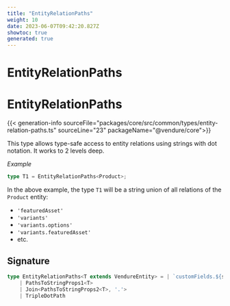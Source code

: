 ```yaml
---
title: "EntityRelationPaths"
weight: 10
date: 2023-06-07T09:42:20.827Z
showtoc: true
generated: true
---
```

<!-- This file was generated from the Vendure source. Do not modify. Instead, re-run the "docs:build" script -->

# EntityRelationPaths
<div class="symbol">


# EntityRelationPaths

{{< generation-info sourceFile="packages/core/src/common/types/entity-relation-paths.ts" sourceLine="23" packageName="@vendure/core">}}

This type allows type-safe access to entity relations using strings with dot notation.
It works to 2 levels deep.

*Example*

```TypeScript
type T1 = EntityRelationPaths<Product>;
```
In the above example, the type `T1` will be a string union of all relations of the
`Product` entity:

 * `'featuredAsset'`
 * `'variants'`
 * `'variants.options'`
 * `'variants.featuredAsset'`
 * etc.

## Signature

```TypeScript
type EntityRelationPaths<T extends VendureEntity> = | `customFields.${string}`
    | PathsToStringProps1<T>
    | Join<PathsToStringProps2<T>, '.'>
    | TripleDotPath
```
</div>
